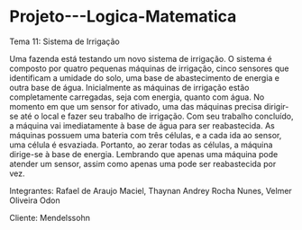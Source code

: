 # Projeto---Logica-Matematica

Tema 11: Sistema de Irrigação

Uma fazenda está testando um novo sistema de irrigação. O sistema é composto por quatro pequenas máquinas de irrigação, cinco sensores que identificam a umidade do solo, uma base de abastecimento de energia e outra base de água. Inicialmente as máquinas de irrigação estão completamente carregadas, seja com energia, quanto com água. No momento em que um sensor for ativado, uma das máquinas precisa dirigir-se até o local e fazer seu trabalho de irrigação. Com seu trabalho concluído, a máquina vai imediatamente à base de água para ser reabastecida. As máquinas possuem uma bateria com três células, e a cada ida ao sensor, uma célula é esvaziada. Portanto, ao zerar todas as células, a máquina dirige-se à base de energia. Lembrando que apenas uma máquina pode atender um sensor, assim como apenas uma pode ser reabastecida por vez.

Integrantes: Rafael de Araujo Maciel, Thaynan Andrey Rocha Nunes, Velmer Oliveira Odon

Cliente: Mendelssohn
